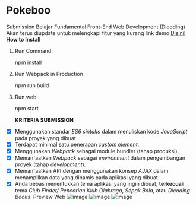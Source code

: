 # Pokeboo

Submission Belajar Fundamental Front-End Web Development (Dicoding)
Akan terus diupdate untuk melengkapi fitur yang kurang
link demo [Disini!](https://pokeboo.netlify.app/)
**How to Install**

1.  Run Command

    npm install

2.  Run Webpack in Production

    npm run build

3.  Run web

    npm start
    
    
    **KRITERIA SUBMISSION**

- [x] Menggunakan standar _ES6 sintaks_ dalam menuliskan kode _JavaScript_ pada proyek yang dibuat.
- [x] Terdapat minimal satu penerapan _custom element_.
- [x] Menggunakan _Webpack_ sebagai module bundler (tahap produksi).
- [x] Memanfaatkan _Webpack_ sebagai _environment_ dalam pengembangan proyek (tahap _development_).
- [x] Memanfaatkan API dengan menggunakan konsep _AJAX_ dalam menampilkan data yang dinamis pada aplikasi yang dibuat.
- [x] Anda bebas menentukkan tema aplikasi yang ingin dibuat, **terkecuali** tema _Club Finder/ Pencarian Klub Olahraga_, _Sepak Bola_, atau _Dicoding Books_.
Preview Web
![image](https://user-images.githubusercontent.com/60768021/224374553-cb9aeba7-39c0-424b-b491-eb4ea528305b.png)
![image](https://user-images.githubusercontent.com/60768021/224374637-54338a56-b2d0-4184-9e71-b8ca5fe82a15.png)
![image](https://user-images.githubusercontent.com/60768021/224374717-b3beb980-6591-452b-aaf0-c00f2da207d1.png)
